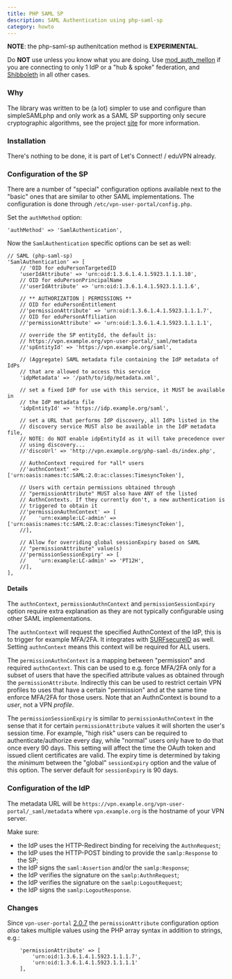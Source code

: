 ```yaml
---
title: PHP SAML SP
description: SAML Authentication using php-saml-sp
category: howto
---
```


**NOTE**: the php-saml-sp authenitcation method is **EXPERIMENTAL**. 

Do **NOT** use unless you know what you are doing. Use 
[mod_auth_mellon](MOD_AUTH_MELLON.md) if you are connecting to only 1 IdP or 
a "hub & spoke" federation, and [Shibboleth](SHIBBOLETH_SP.md) in all other 
cases.

### Why

The library was written to be (a lot) simpler to use and configure than 
simpleSAMLphp and only work as a SAML SP supporting only secure cryptographic 
algorithms, see the project 
[site](https://software.tuxed.net/php-saml-sp/) for more information.

### Installation

There's nothing to be done, it is part of Let's Connect! / eduVPN already.

### Configuration of the SP

There are a number of "special" configuration options available next to the 
"basic" ones that are similar to other SAML implementations. The configuration
is done through `/etc/vpn-user-portal/config.php`.

Set the `authMethod` option:

    'authMethod' => 'SamlAuthentication',

Now the `SamlAuthentication` specific options can be set as well:

    // SAML (php-saml-sp)
    'SamlAuthentication' => [
        // 'OID for eduPersonTargetedID
        'userIdAttribute' => 'urn:oid:1.3.6.1.4.1.5923.1.1.1.10',
        // OID for eduPersonPrincipalName
        //'userIdAttribute' => 'urn:oid:1.3.6.1.4.1.5923.1.1.1.6',

        // ** AUTHORIZATION | PERMISSIONS **
        // OID for eduPersonEntitlement
        //'permissionAttribute' => 'urn:oid:1.3.6.1.4.1.5923.1.1.1.7',
        // OID for eduPersonAffiliation
        //'permissionAttribute' => 'urn:oid:1.3.6.1.4.1.5923.1.1.1.1',

        // override the SP entityId, the default is:
        // https://vpn.example.org/vpn-user-portal/_saml/metadata
        //'spEntityId' => 'https://vpn.example.org/saml',

        // (Aggregate) SAML metadata file containing the IdP metadata of IdPs
        // that are allowed to access this service
        'idpMetadata' => '/path/to/idp/metadata.xml',

        // set a fixed IdP for use with this service, it MUST be available in
        // the IdP metadata file
        'idpEntityId' => 'https://idp.example.org/saml',

        // set a URL that performs IdP discovery, all IdPs listed in the
        // discovery service MUST also be available in the IdP metadata file,
        // NOTE: do NOT enable idpEntityId as it will take precedence over
        // using discovery...
        //'discoUrl' => 'http://vpn.example.org/php-saml-ds/index.php',

        // AuthnContext required for *all* users
        //'authnContext' => ['urn:oasis:names:tc:SAML:2.0:ac:classes:TimesyncToken'],

        // Users with certain permissions obtained through
        // "permissionAttribute" MUST also have ANY of the listed
        // AuthnContexts. If they currently don't, a new authentication is
        // triggered to obtain it
        //'permissionAuthnContext' => [
        //    'urn:example:LC-admin' => ['urn:oasis:names:tc:SAML:2.0:ac:classes:TimesyncToken'],
        //],

        // Allow for overriding global sessionExpiry based on SAML
        // "permissionAttribute" value(s)
        //'permissionSessionExpiry' => [
        //    'urn:example:LC-admin' => 'PT12H',
        //],
    ],

#### Details

The `authnContext`, `permissionAuthnContext` and `permissionSessionExpiry` 
option require extra explanation as they are not typically configurable using
other SAML implementations. 

The `authnContext` will request the specified AuthnContext of the IdP, this is 
to trigger for example MFA/2FA. It integrates with 
[SURFsecureID](https://wiki.surfnet.nl/display/SsID/SURFsecureID) as well. 
Setting `authnContext` means this context will be required for ALL users.

The `permissionAuthnContext` is a mapping between "permission" and required 
`authnContext`. This can be used to e.g. force MFA/2FA only for a subset of
users that have the specified attribute values as obtained through the 
`permissionAttribute`. Indirectly this can be used to restrict certain VPN 
profiles to uses that have a certain "permission" and at the same time enforce
MFA/2FA for those users. Note that an AuthnContext is bound to a _user_, not a
VPN _profile_.

The `permissionSessionExpiry` is similar to `permissionAuthnContext` in the 
sense that it for certain `permissionAttribute` values it will shorten the 
user's session time. For example, "high risk" users can be required to 
authenticate/authorize every day, while "normal" users only have to do that 
once every 90 days. This setting will affect the time the OAuth token and 
issued client certificates are valid. The expiry time is determined by taking
the _minimum_ between the "global" `sessionExpiry` option and the value of this
option. The server default for `sessionExpiry` is 90 days.

### Configuration of the IdP

The metadata URL will be 
`https://vpn.example.org/vpn-user-portal/_saml/metadata` where 
`vpn.example.org` is the hostname of your VPN server.

Make sure:

- the IdP uses the HTTP-Redirect binding for receiving the `AuthnRequest`;
- the IdP uses the HTTP-POST binding to provide the `samlp:Response` to the SP;
- the IdP signs the `saml:Assertion` and/or the `samlp:Response`;
- the IdP verifies the signature on the `samlp:AuthnRequest`;
- the IdP verifies the signature on the `samlp:LogoutRequest`;
- the IdP signs the `samlp:LogoutResponse`.

### Changes

Since `vpn-user-portal` 
[2.0.7](https://github.com/eduvpn/vpn-user-portal/blob/v2/CHANGES.md#207-2019-07-20) 
the `permissionAttribute` configuration option _also_ takes multiple values 
using the PHP array syntax in addition to strings, e.g.:

        'permissionAttribute' => [
            'urn:oid:1.3.6.1.4.1.5923.1.1.1.7', 
            'urn:oid:1.3.6.1.4.1.5923.1.1.1.1'
        ],

